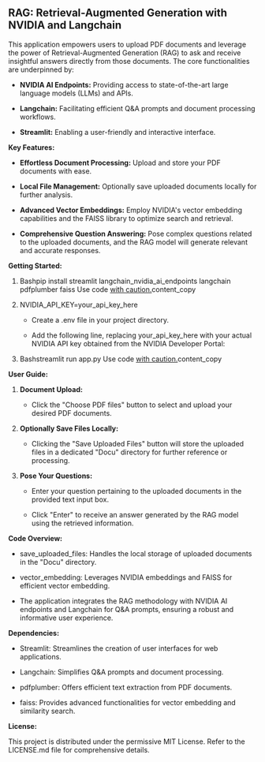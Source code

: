 RAG: Retrieval-Augmented Generation with NVIDIA and Langchain
-------------------------------------------------------------

This application empowers users to upload PDF documents and leverage the power of Retrieval-Augmented Generation (RAG) to ask and receive insightful answers directly from those documents. The core functionalities are underpinned by:

*   **NVIDIA AI Endpoints:** Providing access to state-of-the-art large language models (LLMs) and APIs.
    
*   **Langchain:** Facilitating efficient Q&A prompts and document processing workflows.
    
*   **Streamlit:** Enabling a user-friendly and interactive interface.
    

**Key Features:**

*   **Effortless Document Processing:** Upload and store your PDF documents with ease.
    
*   **Local File Management:** Optionally save uploaded documents locally for further analysis.
    
*   **Advanced Vector Embeddings:** Employ NVIDIA's vector embedding capabilities and the FAISS library to optimize search and retrieval.
    
*   **Comprehensive Question Answering:** Pose complex questions related to the uploaded documents, and the RAG model will generate relevant and accurate responses.
    

**Getting Started:**

1.  Bashpip install streamlit langchain\_nvidia\_ai\_endpoints langchain pdfplumber faiss Use code [with caution.](/faq#coding)content\_copy
    
2.  NVIDIA\_API\_KEY=your\_api\_key\_here
    
    *   Create a .env file in your project directory.
        
    *   Add the following line, replacing your\_api\_key\_here with your actual NVIDIA API key obtained from the NVIDIA Developer Portal:
        
3.  Bashstreamlit run app.py Use code [with caution.](/faq#coding)content\_copy
    

**User Guide:**

1.  **Document Upload:**
    
    *   Click the "Choose PDF files" button to select and upload your desired PDF documents.
        
2.  **Optionally Save Files Locally:**
    
    *   Clicking the "Save Uploaded Files" button will store the uploaded files in a dedicated "Docu" directory for further reference or processing.
        
3.  **Pose Your Questions:**
    
    *   Enter your question pertaining to the uploaded documents in the provided text input box.
        
    *   Click "Enter" to receive an answer generated by the RAG model using the retrieved information.
        

**Code Overview:**

*   save\_uploaded\_files: Handles the local storage of uploaded documents in the "Docu" directory.
    
*   vector\_embedding: Leverages NVIDIA embeddings and FAISS for efficient vector embedding.
    
*   The application integrates the RAG methodology with NVIDIA AI endpoints and Langchain for Q&A prompts, ensuring a robust and informative user experience.
    

**Dependencies:**

*   Streamlit: Streamlines the creation of user interfaces for web applications.
    
*   Langchain: Simplifies Q&A prompts and document processing.
    
*   pdfplumber: Offers efficient text extraction from PDF documents.
    
*   faiss: Provides advanced functionalities for vector embedding and similarity search.
    

**License:**

This project is distributed under the permissive MIT License. Refer to the LICENSE.md file for comprehensive details.
